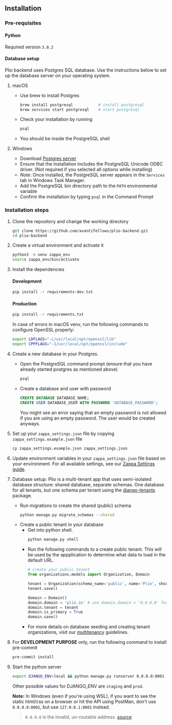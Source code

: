 ## Installation


### Pre-requisites
#### Python
Required version `3.8.2`

#### Database setup
Plio backend uses Postgres SQL database. Use the instructions below to set up the database server on your operating system.

1. macOS
    - Use brew to install Postgres
        ```sh
        brew install postgresql           # install postgresql
        brew services start postgresql    # start postgresql
        ```
     - Check your installation by running
        ```sh
        psql
        ```
     - You should be inside the PostgreSQL shell


2. Windows
    - Download [Postgres server](https://www.enterprisedb.com/downloads/postgres-postgresql-downloads)
    - Ensure that the installation includes the PostgreSQL Unicode ODBC driver. (Not required if you selected all options while installing)
    - _Note_: Once installed, the PostgreSQL server appears in the `Services` tab in Windows Task Manager.
    - Add the PostgreSQL bin directory path to the `PATH` environmental variable
    - Confirm the installation by typing `psql` in the Command Prompt


### Installation steps
1. Clone the repository and change the working directory
    ```sh
    git clone https://github.com/avantifellows/plio-backend.git
    cd plio-backend
    ```
2. Create a virtual environment and activate it
    ```sh
    python3 -m venv zappa_env
    source zappa_env/bin/activate
    ```
3. Install the dependencies
    #### Development
    ```sh
    pip install -r requirements-dev.txt
    ```

    #### Production
    ```sh
    pip install -r requirements.txt
    ```

    In case of errors in macOS venv, run the following commands to configure OpenSSL properly:
    ```sh
    export LDFLAGS="-L/usr/local/opt/openssl/lib"
    export CPPFLAGS="-I/usr/local/opt/openssl/include"
    ```
4. Create a new database in your Postgres.
    - Open the PostgreSQL command prompt (ensure that you have already started postgres as mentioned above)
        ```sh
        psql
        ```
     - Create a database and user with password
        ```sql
        CREATE DATABASE DATABASE_NAME;
        CREATE USER DATABASE_USER WITH PASSWORD 'DATABASE_PASSWORD';
        ```
        You might see an error saying that an empty password is not allowed if you are using an empty password. The user would be created anyways.
5. Set up your `zappa_settings.json` file by copying `zappa_settings.example.json` file
    ```sh
    cp zappa_settings.example.json zappa_settings.json
    ```
6. Update environment variables in your `zappa_settings.json` file based on your environment. For all available settings, see our [Zappa Settings guide](ZAPPA-SETTINGS.md).
7. Database setup: Plio is a multi-tenant app that uses semi-isolated database structure: shared database, separate schemas. One database for all tenants, but one schema per tenant using the [django-tenants](https://django-tenants.readthedocs.io/en/latest/) package.

    - Run migrations to create the shared (public) schema
        ```sh
        python manage.py migrate_schemas --shared
        ```
    - Create a public tenant in your database
        - Get into python shell.
            ```sh
            python manage.py shell
            ```
        - Run the following commands to a create public tenant. This will be used by the appplication to determine what data to load in the default URL.
            ```py
            # create your public tenant
            from organizations.models import Organization, Domain

            tenant = Organization(schema_name='public', name='Plio', shortcode='plio')
            tenant.save()

            domain = Domain()
            domain.domain = 'plio.in' # use domain.domain = '0.0.0.0' for development environment
            domain.tenant = tenant
            domain.is_primary = True
            domain.save()
            ```
        - For more details on database seeding and creating tenant organizations, visit our [multitenancy](MULTITENANCY.md) guidelines.

8. For **DEVELOPMENT PURPOSE** only, run the following command to install pre-commit
    ```sh
    pre-commit install
    ```
9. Start the python server
    ```sh
    export DJANGO_ENV=local && python manage.py runserver 0.0.0.0:8001
    ```

    Other possible values for DJANGO_ENV are `staging` and `prod`.

    **Note:** In Windows (even if you're using WSL), if you want to see the static html/css on a browser or hit the API using PostMan, don't use `0.0.0.0:8001`, but use `127.0.0.1:8001` instead.
    > `0.0.0.0` is the invalid, un-routable address. [source](https://news.ycombinator.com/item?id=18978357)
